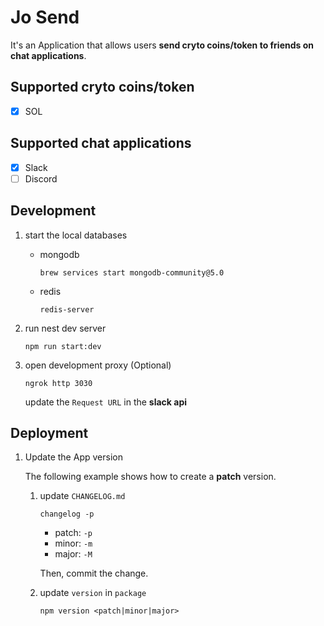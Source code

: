 # Jo Send

It's an Application that allows users **send cryto coins/token to friends on chat applications**.

## Supported cryto coins/token

- [x] SOL

## Supported chat applications

- [x] Slack
- [ ] Discord

## Development

1.  start the local databases

    - mongodb

      ```command
      brew services start mongodb-community@5.0
      ```

    - redis

      ```command
      redis-server
      ```

2.  run nest dev server

    ```command
    npm run start:dev
    ```

3.  open development proxy (Optional)

    ```command
    ngrok http 3030
    ```

    update the `Request URL` in the **slack api**

## Deployment

1. Update the App version

   The following example shows how to create a **patch** version.

   1. update `CHANGELOG.md`

      ```command
      changelog -p
      ```

      - patch: `-p`
      - minor: `-m`
      - major: `-M`

      Then, commit the change.

   2. update `version` in `package`

      ```command
      npm version <patch|minor|major>
      ```
